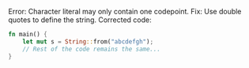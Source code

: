 Error: Character literal may only contain one codepoint.
Fix: Use double quotes to define the string.
Corrected code:

```rust
fn main() {
    let mut s = String::from("abcdefgh");
    // Rest of the code remains the same...
}
```
